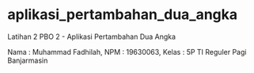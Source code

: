 # aplikasi_pertambahan_dua_angka
Latihan 2 PBO 2 - Aplikasi Pertambahan Dua Angka

Nama : Muhammad Fadhilah, NPM : 19630063, Kelas : 5P TI Reguler Pagi Banjarmasin
